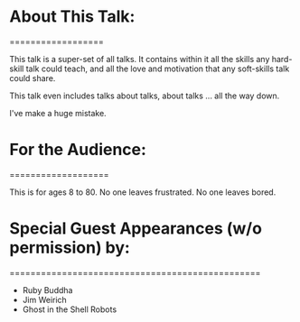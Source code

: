 # About This Talk:
==================

This talk is a super-set of all talks.  It contains within it all the skills any hard-skill talk could teach, and all the love and motivation that any soft-skills talk could share.

This talk even includes talks about talks, about talks ... all the way down.

I've make a huge mistake.

# For the Audience:
===================

This is for ages 8 to 80.  No one leaves frustrated.  No one leaves bored.

# Special Guest Appearances (w/o permission) by:
================================================
- Ruby Buddha
- Jim Weirich
- Ghost in the Shell Robots

